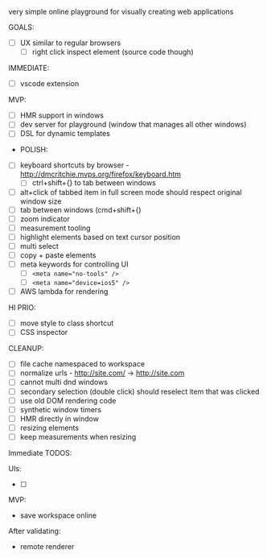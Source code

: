 very simple online playground for visually creating web applications

GOALS:

- [ ] UX similar to regular browsers
  - [ ] right click inspect element (source code though)

IMMEDIATE:

- [ ] vscode extension

MVP:

- [ ] HMR support in windows
- [ ] dev server for playground (window that manages all other windows)
- [ ] DSL for dynamic templates

- POLISH:

- [ ] keyboard shortcuts by browser - http://dmcritchie.mvps.org/firefox/keyboard.htm
   - [ ] ctrl+shift+{} to tab between windows
- [ ] alt+click of tabbed item in full screen mode should respect original window size
- [ ] tab between windows (cmd+shift+{)
- [ ] zoom indicator
- [ ] measurement tooling
- [ ] highlight elements based on text cursor position
- [ ] multi select
- [ ] copy + paste elements
- [ ] meta keywords for controlling UI
  - [ ] `<meta name="no-tools" />`
  - [ ] `<meta name="device=ios5" />`
- [ ] AWS lambda for rendering

HI PRIO:

- [ ] move style to class shortcut
- [ ] CSS inspector

CLEANUP:

- [ ] file cache namespaced to workspace
- [ ] normalize urls - http://site.com/ -> http://site.com
- [ ] cannot multi dnd windows
- [ ] secondary selection (double click) should reselect item that was clicked
- [ ] use old DOM rendering code
- [ ] synthetic window timers
- [ ] HMR directly in window
- [ ] resizing elements
- [ ] keep measurements when resizing

Immediate TODOS:

UIs:

- [ ] 

MVP:

- save workspace online

After validating:

- remote renderer
